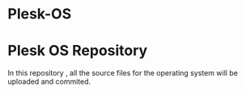 # Plesk-OS
# Plesk OS Repository
In this repository , all the source files for the operating system will be uploaded and commited. 

